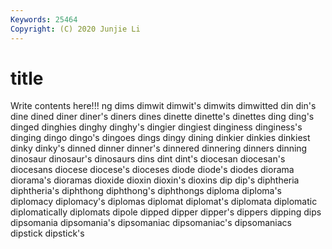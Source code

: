 ```yaml
---
Keywords: 25464
Copyright: (C) 2020 Junjie Li
---
```


# title

Write contents here!!!
ng 
dims 
dimwit 
dimwit's 
dimwits 
dimwitted 
din
din's 
dine 
dined 
diner 
diner's 
diners 
dines 
dinette 
dinette's 
dinettes
ding 
ding's 
dinged 
dinghies 
dinghy 
dinghy's 
dingier 
dingiest 
dinginess 
dinginess's
dinging 
dingo 
dingo's 
dingoes 
dings 
dingy 
dining 
dinkier 
dinkies 
dinkiest
dinky 
dinky's 
dinned 
dinner 
dinner's 
dinnered 
dinnering 
dinners 
dinning 
dinosaur
dinosaur's 
dinosaurs 
dins 
dint 
dint's 
diocesan 
diocesan's 
diocesans 
diocese 
diocese's
dioceses 
diode 
diode's 
diodes 
diorama 
diorama's 
dioramas 
dioxide 
dioxin 
dioxin's
dioxins 
dip 
dip's 
diphtheria 
diphtheria's 
diphthong 
diphthong's 
diphthongs 
diploma 
diploma's
diplomacy 
diplomacy's 
diplomas 
diplomat 
diplomat's 
diplomata 
diplomatic 
diplomatically 
diplomats 
dipole
dipped 
dipper 
dipper's 
dippers 
dipping 
dips 
dipsomania 
dipsomania's 
dipsomaniac 
dipsomaniac's
dipsomaniacs 
dipstick 
dipstick's 
